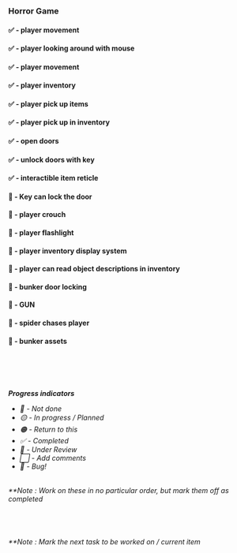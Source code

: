 ### Horror Game

#### ✅ - player movement
#### ✅ - player looking around with mouse
#### ✅ - player movement
#### ✅ - player inventory
#### ✅ - player pick up items
#### ✅ - player pick up in inventory
#### ✅ - open doors
#### ✅ - unlock doors with key
#### ✅ - interactible item reticle
#### 🔷 - Key can lock the door
#### 🔴 - player crouch
#### 🔴 - player flashlight
#### 🔴 - player inventory display system
#### 🔴 - player can read object descriptions in inventory
#### 🔴 - bunker door locking
#### 🔴 - GUN
#### 🔴 - spider chases player
#### 🔴 - bunker assets

<br><br><br>
  </em></p>
    <h6><em>**Progress indicators**</em>
     <ul>
       <li>🔴 - Not done</li>
       <li>🟡 - In progress / Planned</li>
       <li>🟠 - Return to this</li>
       <li>✅ - Completed</li>
       <li>🔷 - Under Review</li>
       <li>⬜ - Add comments</li>
       <li>🐛 - Bug!</li>
     </ul>
    </h6>
  </em>
  <em>
  <h6>**Note : Work on these in no particular order, but mark them off as completed</h6><br>
  <h6>**Note : Mark the next task to be worked on / current item</h6>
  </em>